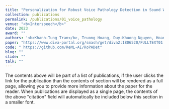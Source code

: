 ```yaml
---
title: "Personalization for Robust Voice Pathology Detection in Sound Waves"
collection: publications
permalink: /publications/01_voice_pathology
venue: "<b>Interspeech</b>"
date: 2023
award: ""
authors: '<b>Khanh-Tung Tran</b>, Truong Hoang, Duy-Khuong Nguyen, Hoang D. Nguyen, Xuan-Son Vu'
paper: "https://www.diva-portal.org/smash/get/diva2:1806520/FULLTEXT01.pdf"
code: " https://github.com/ReML-AI/RoPADet"
blog: ""
slide: ""
talk: ""
---
```

The contents above will be part of a list of publications, if the user clicks the link for the publication than the contents of section will be rendered as a full page, allowing you to provide more information about the paper for the reader. When publications are displayed as a single page, the contents of the above "citation" field will automatically be included below this section in a smaller font.
